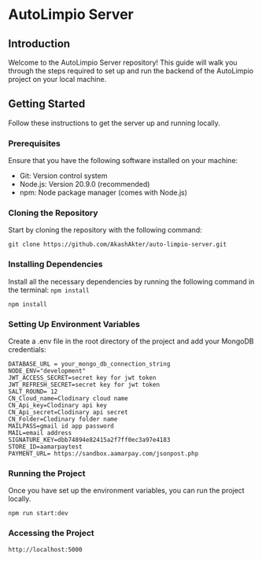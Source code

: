 # AutoLimpio Server

## Introduction

Welcome to the AutoLimpio Server repository! This guide will walk you through the steps required to set up and run the backend of the AutoLimpio project on your local machine.

## Getting Started

Follow these instructions to get the server up and running locally.

### Prerequisites

Ensure that you have the following software installed on your machine:

- Git: Version control system
- Node.js: Version 20.9.0 (recommended)
- npm: Node package manager (comes with Node.js)

### Cloning the Repository

Start by cloning the repository with the following command:

```
git clone https://github.com/AkashAkter/auto-limpio-server.git

```

### Installing Dependencies

Install all the necessary dependencies by running the following command in the terminal: `npm install`

```
npm install

```

### Setting Up Environment Variables

Create a .env file in the root directory of the project and add your MongoDB credentials:

```
DATABASE_URL = your_mongo_db_connection_string
NODE_ENV="development"
JWT_ACCESS_SECRET=secret key for jwt token
JWT_REFRESH_SECRET=secret key for jwt token
SALT_ROUND= 12
CN_Cloud_name=Clodinary cloud name
CN_Api_key=Clodinary api key
CN_Api_secret=Clodinary api secret
CN_Folder=Clodinary folder name
MAILPASS=gmail id app password
MAIL=email address
SIGNATURE_KEY=dbb74894e82415a2f7ff0ec3a97e4183
STORE_ID=aamarpaytest
PAYMENT_URL= https://sandbox.aamarpay.com/jsonpost.php
```

### Running the Project

Once you have set up the environment variables, you can run the project locally.

```
npm run start:dev

```

### Accessing the Project

```
http://localhost:5000

```
